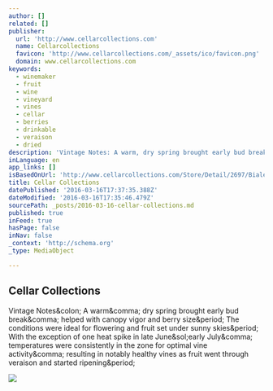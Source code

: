 ```yaml
---
author: []
related: []
publisher:
  url: 'http://www.cellarcollections.com'
  name: Cellarcollections
  favicon: 'http://www.cellarcollections.com/_assets/ico/favicon.png'
  domain: www.cellarcollections.com
keywords:
  - winemaker
  - fruit
  - wine
  - vineyard
  - vines
  - cellar
  - berries
  - drinkable
  - veraison
  - dried
description: 'Vintage Notes: A warm, dry spring brought early bud break, helped with canopy vigor and berry size. The conditions were ideal for flowering and fruit set under sunny skies. With the exception of one heat spike in late June/early July, temperatures were consistently in the zone for optimal vine activity, resulting in notably healthy vines as fruit went through veraison and started ripening.'
inLanguage: en
app_links: []
isBasedOnUrl: 'http://www.cellarcollections.com/Store/Detail/2697/Biale%202014%20Black%20Chicken%20Vineyard%20Zinfandel/?utm_source=Three+New+Wines+-+Biale%2C+Philip%2C+Hess&utm_campaign=03.15.16+Newsletter&utm_medium=email'
title: Cellar Collections
datePublished: '2016-03-16T17:37:35.388Z'
dateModified: '2016-03-16T17:35:46.479Z'
sourcePath: _posts/2016-03-16-cellar-collections.md
published: true
inFeed: true
hasPage: false
inNav: false
_context: 'http://schema.org'
_type: MediaObject

---
```

<article style=""><h1>Cellar Collections</h1><p>Vintage Notes&amp;colon; A warm&amp;comma; dry spring brought early bud break&amp;comma; helped with canopy vigor and berry size&amp;period; The conditions were ideal for flowering and fruit set under sunny skies&amp;period; With the exception of one heat spike in late June&amp;sol;early July&amp;comma; temperatures were consistently in the zone for optimal vine activity&amp;comma; resulting in notably healthy vines as fruit went through veraison and started ripening&amp;period;</p><img src="http://www.cellarcollections.com/image/blank-bottle.jpg" /></article>